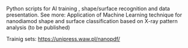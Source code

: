 
Python scripts for AI training ,  shape/surface recognition and data presentation.
See more:
Application of Machine Learning technique for nanodiamod shape and surface classification based on X-ray pattern analysis (to be published)

Trainig sets: https://unipress.waw.pl/nanopdf/
